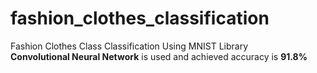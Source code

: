 # fashion_clothes_classification
Fashion Clothes Class Classification Using MNIST Library<br>
<b>Convolutional Neural Network</b> is used and achieved accuracy is <b>91.8%</b>
